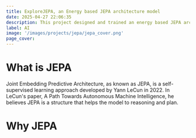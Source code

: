 ```yaml
---
title: ExploreJEPA, an Energy based JEPA architecture model
date: 2025-04-27 22:06:35
description: This project designed and trained an energy based JEPA architecture model with CNN and MLPs as encoder and predictor. The main task is to predict the moving trend of an object in an environment with wall and door.
label: AI
image: '/images/projects/jepa/jepa_cover.png'
page_cover: 
---
```


# What is JEPA
Joint Embedding Predictive Architecture, as known as JEPA, is a self-supervised learning approach developed by Yann LeCun in 2022. In LeCun's paper, A Path Towards Autonomous Machine Intelligence, he believes JEPA is a structure that helps the model to reasoning and plan.

# Why JEPA

